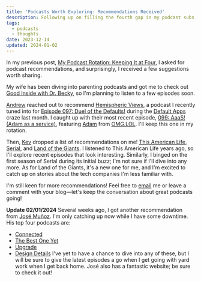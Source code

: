 ```yaml
---
title: 'Podcasts Worth Exploring: Recommendations Received'
description: Following up on filling the fourth gap in my podcast subs
tags:
  - podcasts
  - thoughts
date: 2023-12-14
updated: 2024-01-02
---
```


In my previous post, [My Podcast Rotation: Keeping It at Four](/posts/my-podcast-rotation-keeping-it-at-four/), I asked for podcast recommendations, and surprisingly, I received a few suggestions worth sharing.

My wife has been diving into parenting podcasts and got me to check out [Good Inside with Dr. Becky](https://www.goodinside.com/podcast/), so I'm planning to listen to a few episodes soon.

[Andrew](https://canion.blog/) reached out to recommend [Hemispheric Views](https://hemisphericviews.com/), a podcast I recently tuned into for [Episode 097: Duel of the Defaults!](https://listen.hemisphericviews.com/097) during the [Default Apps](/posts/app-defaults/) craze last month. I caught up with their most recent episode, [099: AaaS! (Adam as a service)](https://listen.hemisphericviews.com/099), featuring [Adam](https://adam.omg.lol/) from [OMG.LOL](https://omg.lol/). I'll keep this one in my rotation.

Then, [Kev](https://kevquirk.com/) dropped a list of recommendations on me! [This American Life](https://www.thisamericanlife.org/), [Serial](https://serialpodcast.org/), and [Land of the Giants](https://www.vox.com/land-of-the-giants-podcast). I listened to This American Life years ago, so I'll explore recent episodes that look interesting. Similarly, I binged on the first season of Serial during its initial buzz; I'm not sure if I'll dive into any more. As for Land of the Giants, it's a new one for me, and I'm excited to catch up on stories about the tech companies I'm less familiar with.

I'm still keen for more recommendations! Feel free to [email](/contact/) me or leave a comment with your blog—let's keep the conversation about great podcasts going!

**Update 02/01/2024** Several weeks ago, I got another recommendation from [José Muñoz](josemunozmatos.com). I'm only catching up now while I have some downtime. His top four podcasts are:
- [Connected](https://www.relay.fm/connected)
- [The Best One Yet](https://tboypod.com/)
- [Upgrade](https://www.relay.fm/upgrade)
- [Design Details](https://designdetails.fm/)
I've yet to have a chance to dive into any of these, but I will be sure to give the latest episodes a go when I get going with yard work when I get back home. José also has a fantastic website; be sure to check it out!